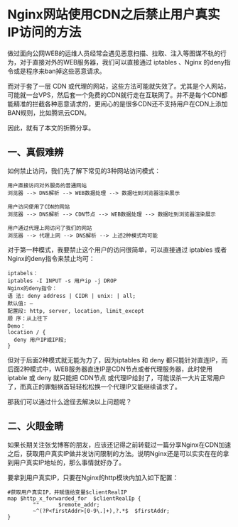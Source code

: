 # Nginx网站使用CDN之后禁止用户真实IP访问的方法 

   做过面向公网WEB的运维人员经常会遇见恶意扫描、拉取、注入等图谋不轨的行为，对于直接对外的WEB服务器，我们可以直接通过 iptables 、Nginx 的deny指令或是程序来ban掉这些恶意请求。

而对于套了一层 CDN 或代理的网站，这些方法可能就失效了。尤其是个人网站，可能就一台VPS，然后套一个免费的CDN就行走在互联网了。并不是每个CDN都能精准的拦截各种恶意请求的，更闹心的是很多CDN还不支持用户在CDN上添加BAN规则，比如腾讯云CDN。

因此，就有了本文的折腾分享。

## 一、真假难辨

如何禁止访问，我们先了解下常见的3种网站访问模式：

    用户直接访问对外服务的普通网站
    浏览器 --> DNS解析 --> WEB数据处理 --> 数据吐到浏览器渲染展示

    用户访问使用了CDN的网站
    浏览器 --> DNS解析 --> CDN节点 --> WEB数据处理 --> 数据吐到浏览器渲染展示

    用户通过代理上网访问了我们的网站
    浏览器 --> 代理上网 --> DNS解析 --> 上述2种模式均可能

对于第一种模式，我要禁止这个用户的访问很简单，可以直接通过 iptables 或者 Nginx的deny指令来禁止均可：
```
iptabels：
iptables -I INPUT -s 用户ip -j DROP
Nginx的deny指令：
语 法: deny address | CIDR | unix: | all;
默认值: —
配置段: http, server, location, limit_except
顺 序：从上往下
Demo：
location / {
  deny 用户IP或IP段;
}

```
但对于后面2种模式就无能为力了，因为iptables 和 deny 都只能针对直连IP，而后面2种模式中，WEB服务器直连IP是CDN节点或者代理服务器，此时使用 iptable 或 deny 就只能把 CDN节点 或代理IP给封了，可能误杀一大片正常用户了，而真正的罪魁祸首轻轻松松换一个代理IP又能继续请求了。

那我们可以通过什么途径去解决以上问题呢？
## 二、火眼金睛
如果长期关注张戈博客的朋友，应该还记得之前转载过一篇分享Nginx在CDN加速之后，获取用户真实IP做并发访问限制的方法。说明Nginx还是可以实实在在的拿到用户真实IP地址的，那么事情就好办了。

要拿到用户真实IP，只要在Nginx的http模块内加入如下配置：
```
#获取用户真实IP，并赋值给变量$clientRealIP
map $http_x_forwarded_for  $clientRealIp {
        ""      $remote_addr;
        ~^(?P<firstAddr>[0-9\.]+),?.*$  $firstAddr;
}
```

